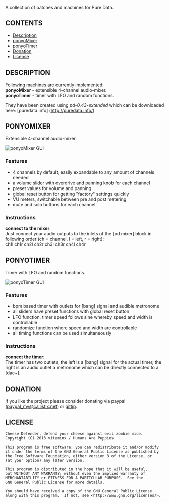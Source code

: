 A collection of patches and machines for Pure Data.

CONTENTS
--------

* [Description](#description)
* [ponyoMixer](#ponyomixer)
* [ponyoTimer](#ponyotimer)
* [Donation](#donation)
* [License](#license)

DESCRIPTION
-----------

Following machines are currently implemented:<br>
**ponyoMixer** - extensible 4-channel audio-mixer.<br>
**ponyoTimer** - timer with LFO and random functions.

They have been created using <i>pd-0.43-extended</i> which can be downloaded here: [puredata.info] (http://puredata.info/).

PONYOMIXER
----------

Extensible 4-channel audio-mixer.

![ponyoMixer GUI](http://files.callistix.net/puredata/ponyomixer_gui.png)

### Features

- 4 channels by default, easily expandable to any amount of channels needed
- a volume slider with overdrive and panning knob for each channel
- preset values for volume and panning
- global reset button for getting "factory" settings quickly
- VU meters, switchable between pre and post metering
- mute and solo buttons for each channel

### Instructions

**connect to the mixer**:<br>
Just connect your audio outputs to the inlets of the [pd mixer] block in following order (ch = channel, l = left, r = right):<br>
ch1l ch1r ch2l ch2r ch3l ch3r ch4l ch4r

PONYOTIMER
----------

Timer with LFO and random functions.

![ponyoTimer GUI](http://files.callistix.net/puredata/ponyotimer_gui.png)

### Features

- bpm based timer with outlets for [bang] signal and audible metronome
- all sliders have preset functions with global reset button
- LFO function, timer speed follows sine whereby speed and width is controllable
- randomize function where speed and width are controllable
- all timing functions can be used simultaneously

### Instructions

**connect the timer**:<br>
The timer has two outlets, the left is a [bang] signal for the actual timer, the right is an audio outlet a metronome which can be directly connected to a [dac~].

DONATION
--------
If you like the project please consider donating via paypal (paypal_my@callistix.net) or [gittip](https://www.gittip.com/humansarepuppies/).

LICENSE
-------
    Cheese Defender, defend your cheese against evil zombie mice.
    Copyright (C) 2013 vitaminx / Humans Are Puppies

    This program is free software: you can redistribute it and/or modify
    it under the terms of the GNU General Public License as published by
    the Free Software Foundation, either version 3 of the License, or
    (at your option) any later version.

    This program is distributed in the hope that it will be useful,
    but WITHOUT ANY WARRANTY; without even the implied warranty of
    MERCHANTABILITY or FITNESS FOR A PARTICULAR PURPOSE.  See the
    GNU General Public License for more details.

    You should have received a copy of the GNU General Public License
    along with this program.  If not, see <http://www.gnu.org/licenses/>.

